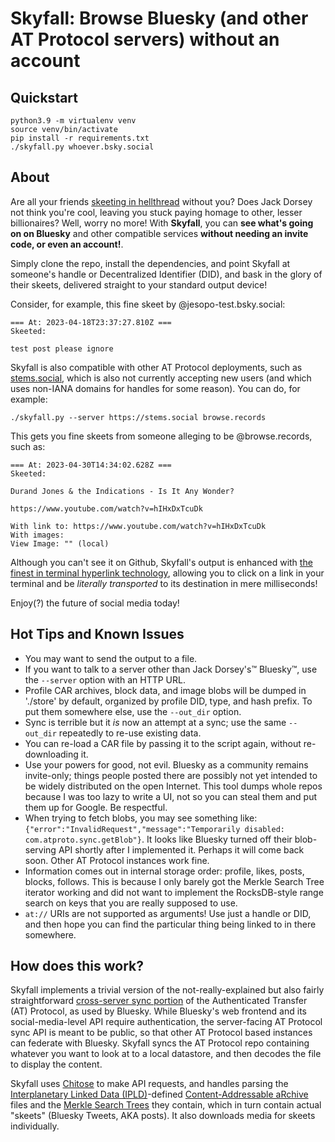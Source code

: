 # Skyfall: Browse Bluesky (and other AT Protocol servers) without an account

## Quickstart

```
python3.9 -m virtualenv venv
source venv/bin/activate
pip install -r requirements.txt
./skyfall.py whoever.bsky.social
```

## About

Are all your friends [skeeting in hellthread](https://knowyourmeme.com/memes/events/hellthread-hellrope-bluesky) without you? Does Jack Dorsey not think you're cool, leaving you stuck paying homage to other, lesser billionaires? Well, worry no more! With **Skyfall**, you can **see what's going on on Bluesky** and other compatible services **without needing an invite code, or even an account!**.

Simply clone the repo, install the dependencies, and point Skyfall at someone's handle or Decentralized Identifier (DID), and bask in the glory of their skeets, delivered straight to your standard output device!

Consider, for example, this fine skeet by @jesopo-test.bsky.social: 

```
=== At: 2023-04-18T23:37:27.810Z ===
Skeeted:

test post please ignore

```

Skyfall is also compatible with other AT Protocol deployments, such as [stems.social](https://stems.social), which is also not currently accepting new users (and which uses non-IANA domains for handles for some reason). You can do, for example:
```
./skyfall.py --server https://stems.social browse.records
```
This gets you fine skeets from someone alleging to be @browse.records, such as:
```
=== At: 2023-04-30T14:34:02.628Z ===
Skeeted:

Durand Jones & the Indications - Is It Any Wonder?

https://www.youtube.com/watch?v=hIHxDxTcuDk

With link to: https://www.youtube.com/watch?v=hIHxDxTcuDk
With images:
View Image: "" (local)
```

Although you can't see it on Github, Skyfall's output is enhanced with [the finest in terminal hyperlink technology](https://github.com/Alhadis/OSC8-Adoption/), allowing you to click on a link in your terminal and be *literally transported* to its destination in mere milliseconds!

Enjoy(?) the future of social media today!

## Hot Tips and Known Issues

* You may want to send the output to a file.
* If you want to talk to a server other than Jack Dorsey's™ Bluesky™, use the `--server` option with an HTTP URL.
* Profile CAR archives, block data, and image blobs will be dumped in './store' by default, organized by profile DID, type, and hash prefix. To put them somewhere else, use the `--out_dir` option.
* Sync is terrible but it *is* now an attempt at a sync; use the same `--out_dir` repeatedly to re-use existing data.
* You can re-load a CAR file by passing it to the script again, without re-downloading it.
* Use your powers for good, not evil. Bluesky as a community remains invite-only; things people posted there are possibly not yet intended to be widely distributed on the open Internet. This tool dumps whole repos because I was too lazy to write a UI, not so you can steal them and put them up for Google. Be respectful.
* When trying to fetch blobs, you may see something like: `{"error":"InvalidRequest","message":"Temporarily disabled: com.atproto.sync.getBlob"}`. It looks like Bluesky turned off their blob-serving API shortly after I implemented it. Perhaps it will come back soon. Other AT Protocol instances work fine.
* Information comes out in internal storage order: profile, likes, posts, blocks, follows. This is because I only barely got the Merkle Search Tree iterator working and did not want to implement the RocksDB-style range search on keys that you are really supposed to use.
* `at://` URIs are not supported as arguments! Use just a handle or DID, and then hope you can find the particular thing being linked to in there somewhere.

## How does this work?

Skyfall implements a trivial version of the not-really-explained but also fairly straightforward [cross-server sync portion](https://atproto.com/lexicons/com-atproto-sync) of the Authenticated Transfer (AT) Protocol, as used by Bluesky. While Bluesky's web frontend and its social-media-level API require authentication, the server-facing AT Protocol sync API is meant to be public, so that other AT Protocol based instances can federate with Bluesky. Skyfall syncs the AT Protocol repo containing whatever you want to look at to a local datastore, and then decodes the file to display the content.

Skyfall uses [Chitose](https://github.com/mnogu/chitose) to make API requests, and handles parsing the [Interplanetary Linked Data (IPLD)](https://ipld.io)-defined [Content-Addressable aRchive](https://ipld.io/specs/transport/car/carv1/) files and the [Merkle Search Trees](https://atproto.com/specs/atp#repo-data-layout) they contain, which in turn contain actual "skeets" (Bluesky Tweets, AKA posts). It also downloads media for skeets individually.
